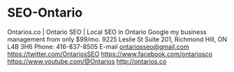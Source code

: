 # SEO-Ontario


Ontarios.co | Ontario SEO | Local SEO in Ontario 
Google my business management from only $99/mo. 
9225 Leslie St Suite 201, Richmond Hill, ON L4B 3H6 
Phone: 416-837-8505 
E-mail ontariosseo@gmail.com 
https://twitter.com/OntariosSEO 
https://www.facebook.com/ontariosco 
https://www.youtube.com/@Ontarios 
http://ontarios.co
